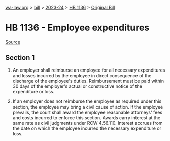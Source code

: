 [wa-law.org](/) > [bill](/bill/) > [2023-24](/bill/2023-24/) > [HB 1136](/bill/2023-24/hb/1136/) > [Original Bill](/bill/2023-24/hb/1136/1/)

# HB 1136 - Employee expenditures

[Source](http://lawfilesext.leg.wa.gov/biennium/2023-24/Pdf/Bills/House%20Bills/1136.pdf)

## Section 1
1. An employer shall reimburse an employee for all necessary expenditures and losses incurred by the employee in direct consequence of the discharge of the employee's duties. Reimbursement must be paid within 30 days of the employer's actual or constructive notice of the expenditure or loss.

2. If an employer does not reimburse the employee as required under this section, the employee may bring a civil cause of action. If the employee prevails, the court shall award the employee reasonable attorneys' fees and costs incurred to enforce this section. Awards carry interest at the same rate as civil judgments under RCW 4.56.110. Interest accrues from the date on which the employee incurred the necessary expenditure or loss.

